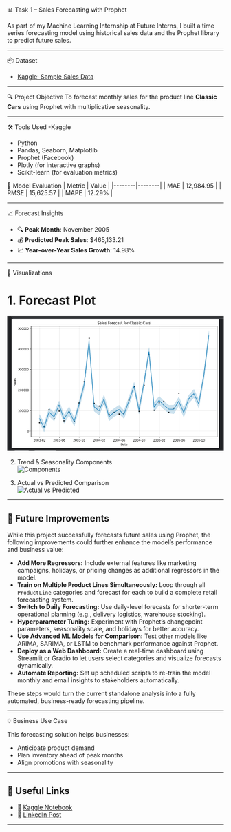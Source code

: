 📊 Task 1 – Sales Forecasting with Prophet

As part of my Machine Learning Internship at Future Interns, I built a time series forecasting model using historical sales data and the Prophet library to predict future sales.

---

📦 Dataset
- [Kaggle: Sample Sales Data](https://www.kaggle.com/datasets/kyanyoga/sample-sales-data)

---

🔍 Project Objective
To forecast monthly sales for the product line **Classic Cars** using Prophet with multiplicative seasonality.

---

 🛠 Tools Used
 -Kaggle
- Python
- Pandas, Seaborn, Matplotlib
- Prophet (Facebook)
- Plotly (for interactive graphs)
- Scikit-learn (for evaluation metrics)



 🔢 Model Evaluation
| Metric | Value |
|--------|--------|
| MAE    | 12,984.95 |
| RMSE   | 15,625.57 |
| MAPE   | 12.29% |

---

📈 Forecast Insights

- 🔍 **Peak Month**: November 2005  
- 💰 **Predicted Peak Sales**: $465,133.21  
- 📈 **Year-over-Year Sales Growth**: 14.98%

---

 📸 Visualizations

# 1. Forecast Plot  
![Forecast](Visualization/forecast_plot.png)

 2. Trend & Seasonality Components  
![Components](components_plot.png)

 3. Actual vs Predicted Comparison  
![Actual vs Predicted](actual_vs_predicted.png)

---
## 🔧 Future Improvements

While this project successfully forecasts future sales using Prophet, the following improvements could further enhance the model’s performance and business value:

- **Add More Regressors:** Include external features like marketing campaigns, holidays, or pricing changes as additional regressors in the model.
- **Train on Multiple Product Lines Simultaneously:** Loop through all `ProductLine` categories and forecast for each to build a complete retail forecasting system.
- **Switch to Daily Forecasting:** Use daily-level forecasts for shorter-term operational planning (e.g., delivery logistics, warehouse stocking).
- **Hyperparameter Tuning:** Experiment with Prophet’s changepoint parameters, seasonality scale, and holidays for better accuracy.
- **Use Advanced ML Models for Comparison:** Test other models like ARIMA, SARIMA, or LSTM to benchmark performance against Prophet.
- **Deploy as a Web Dashboard:** Create a real-time dashboard using Streamlit or Gradio to let users select categories and visualize forecasts dynamically.
- **Automate Reporting:** Set up scheduled scripts to re-train the model monthly and email insights to stakeholders automatically.

These steps would turn the current standalone analysis into a fully automated, business-ready forecasting pipeline.

---
 💡 Business Use Case

This forecasting solution helps businesses:
- Anticipate product demand
- Plan inventory ahead of peak months
- Align promotions with seasonality

---

## 🔗 Useful Links

- 📘 [Kaggle Notebook](INSERT_KAGGLE_NOTEBOOK_LINK_HERE)
- 📣 [LinkedIn Post](INSERT_LINKEDIN_POST_LINK_HERE)

---
